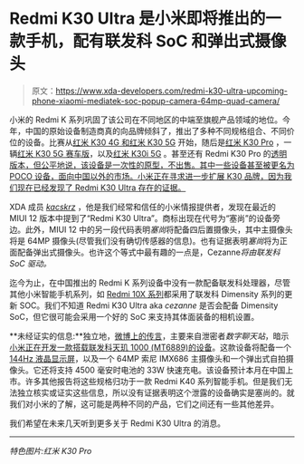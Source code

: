 # Redmi K30 Ultra 是小米即将推出的一款手机，配有联发科 SoC 和弹出式摄像头

> 原文：<https://www.xda-developers.com/redmi-k30-ultra-upcoming-phone-xiaomi-mediatek-soc-popup-camera-64mp-quad-camera/>

小米的 Redmi K 系列巩固了该公司在不同地区的中端至旗舰产品领域的地位。今年，中国的原始设备制造商真的向品牌倾斜了，推出了多种不同规格组合、不同价位的设备。比赛从[红米 K30 4G 和红米 K30 5G](https://www.xda-developers.com/xiaomi-redmi-k30-5g-4g-120hz-display-snapdragon-765g-64mp-sony-imx686-china-launch/) 开始，随后是[红米 K30 Pro](https://www.xda-developers.com/xiaomi-redmi-k30-pro-notchless-pop-up-camera-design-snapdragon-865-china-launch/) ，一辆[红米 K30 5G 赛车版](https://www.xda-developers.com/redmi-k30-5g-racing-edition-qualcomm-snapdragon-768g-launched-china/)，以及[红米 K30i 5G](https://www.xda-developers.com/redmi-k30-5g-racing-edition-qualcomm-snapdragon-768g-launched-china/) 。甚至还有 Redmi K30 Pro 的[透明版本，但公平地说，该设备是一次性的原型，不出售。其中一些设备甚至被更名为 POCO 设备，面向中国以外的市场。小米正在寻求进一步扩展 K30 品牌，因为我们现在已经发现了 Redmi K30 Ultra 存在的证据。](https://www.xda-developers.com/redmi-k30-pro-transparent-prototype-xiaomi/)

XDA 成员 [*kacskrz*](https://forum.xda-developers.com/member.php?u=8240900) ，他是我们经常和信任的小米情报提供者，发现在最近的 MIUI 12 版本中提到了“Redmi K30 Ultra”。商标出现在代号为“塞尚”的设备旁边。此外，MIUI 12 中的另一段代码表明*塞尚*将配备四后置摄像头，其中主摄像头将是 64MP 摄像头(尽管我们没有确切传感器的信息)。也有证据表明*塞尚*将为正面配备弹出式摄像头。也许这个等式中最有趣的一点是，Cezanne*将由联发科 SoC 驱动。*

迄今为止，在中国推出的 Redmi K 系列设备中没有一款配备联发科处理器，尽管其他小米智能手机系列，如 [Redmi 10X 系列](https://www.xda-developers.com/redmi-10x-5g-redmi-10x-pro-redmi-k30i-5g-launched-china/)都采用了联发科 Dimensity 系列的更新 SOC。我们不知道 Redmi K30 Ultra aka *cezanne* 是否会配备 Dimensity SoC，但它很可能会采用一个好的 SoC 来支持其体面装备的相机设置。

**未经证实的信息:**独立地，[微博上的传言](https://www.weibo.com/6048569942/J6SFJazPa?from=page_1005056048569942_profile&wvr=6&mod=weibotime)，主要来自泄密者*数字聊天站*，暗示[小米正在开发一款搭载联发科天玑 1000 (MT6889)的设备](https://www.weibo.com/6048569942/J6BGkmE1y?from=page_1005056048569942_profile&wvr=6&mod=weibotime)。这款设备将配备一个 [144Hz 液晶显示屏](https://www.weibo.com/6048569942/J3R5sgpow?from=page_1005056048569942_profile&wvr=6&mod=weibotime)，以及一个 64MP 索尼 IMX686 主摄像头和一个弹出式自拍摄像头。它还将支持 4500 毫安时电池的 33W 快速充电。该设备预计本月在中国上市。许多其他报告将这些规格归功于一款 Redmi K40 系列智能手机。但是我们无法独立核实或证实这些信息，所以没有证据表明这个泄露的设备确实是塞尚的。就我们对小米的了解，这可能是两种不同的产品，它们之间还有一些其他差异。

我们希望在未来几天听到更多关于 Redmi K30 Ultra 的消息。

* * *

*特色图片:红米 K30 Pro*